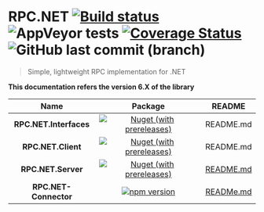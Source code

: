 # RPC.NET [![Build status](https://ci.appveyor.com/api/projects/status/sqgld5a86pha51wf/branch/master?svg=true)](https://ci.appveyor.com/project/Sholtee/rpc/branch/master) ![AppVeyor tests](https://img.shields.io/appveyor/tests/sholtee/rpc/master) [![Coverage Status](https://coveralls.io/repos/github/Sholtee/rpc/badge.svg?branch=master)](https://coveralls.io/github/Sholtee/rpc?branch=master) ![GitHub last commit (branch)](https://img.shields.io/github/last-commit/sholtee/rpc/master)
> Simple, lightweight RPC implementation for .NET

**This documentation refers the version 6.X of the library**

|Name|Package|README|
|:--:|:--:|:--:|
|**RPC.NET.Interfaces**|[![Nuget (with prereleases)](https://img.shields.io/nuget/vpre/rpc.net.interfaces)](https://www.nuget.org/packages/rpc.net.interfaces )|README.md|
|**RPC.NET.Client**|[![Nuget (with prereleases)](https://img.shields.io/nuget/vpre/rpc.net.client)](https://www.nuget.org/packages/rpc.net.client )|README.md|
|**RPC.NET.Server**|[![Nuget (with prereleases)](https://img.shields.io/nuget/vpre/rpc.net.server)](https://www.nuget.org/packages/rpc.net.server )|[README.md](https://github.com/Sholtee/rpc/blob/master/SRC/RPC.Server/README.md )|
|**RPC.NET-Connector**|[![npm version](https://badge.fury.io/js/rpcdotnet-connector.svg)](https://badge.fury.io/js/rpcdotnet-connector)|[READMe.md](https://github.com/Sholtee/rpc/blob/master/WEB/README.MD )|
